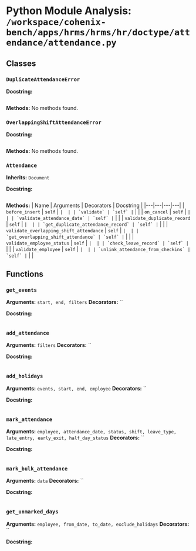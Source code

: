 # Python Module Analysis: `/workspace/cohenix-bench/apps/hrms/hrms/hr/doctype/attendance/attendance.py`

## Classes

### `DuplicateAttendanceError`


**Docstring:**
```

```

**Methods:**
No methods found.

### `OverlappingShiftAttendanceError`


**Docstring:**
```

```

**Methods:**
No methods found.

### `Attendance`
**Inherits:** `Document`


**Docstring:**
```

```

**Methods:**
| Name | Arguments | Decorators | Docstring |
|---|---|---|---|
| `before_insert` | `self` | `` |  |
| `validate` | `self` | `` |  |
| `on_cancel` | `self` | `` |  |
| `validate_attendance_date` | `self` | `` |  |
| `validate_duplicate_record` | `self` | `` |  |
| `get_duplicate_attendance_record` | `self` | `` |  |
| `validate_overlapping_shift_attendance` | `self` | `` |  |
| `get_overlapping_shift_attendance` | `self` | `` |  |
| `validate_employee_status` | `self` | `` |  |
| `check_leave_record` | `self` | `` |  |
| `validate_employee` | `self` | `` |  |
| `unlink_attendance_from_checkins` | `self` | `` |  |





## Functions

### `get_events`
**Arguments:** `start, end, filters`
**Decorators:** ``

**Docstring:**
```

```
### `add_attendance`
**Arguments:** `filters`
**Decorators:** ``

**Docstring:**
```

```
### `add_holidays`
**Arguments:** `events, start, end, employee`
**Decorators:** ``

**Docstring:**
```

```
### `mark_attendance`
**Arguments:** `employee, attendance_date, status, shift, leave_type, late_entry, early_exit, half_day_status`
**Decorators:** ``

**Docstring:**
```

```
### `mark_bulk_attendance`
**Arguments:** `data`
**Decorators:** ``

**Docstring:**
```

```
### `get_unmarked_days`
**Arguments:** `employee, from_date, to_date, exclude_holidays`
**Decorators:** ``

**Docstring:**
```

```

